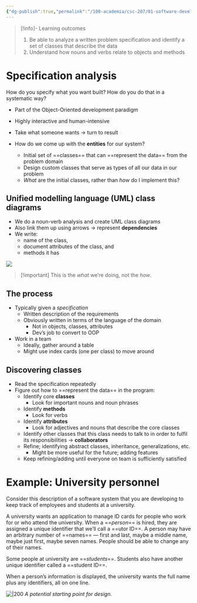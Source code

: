 ```yaml
---
{"dg-publish":true,"permalink":"/100-academia/csc-207/01-software-developer-skills-and-tools/representing-data-in-your-program/","tags":["university","#lecture","#note","cs","java"],"created":"2024-09-10T22:23:03.918-04:00","updated":"2024-09-27T18:53:10.454-04:00"}
---
```


> [!info]- Learning outcomes
> 1. Be able to analyze a written problem specification and identify a set of classes that describe the data
> 2. Understand how nouns and verbs relate to objects and methods

# Specification analysis

How do you specify what you want built? How do you do that in a systematic way?

- Part of the Object-Oriented development paradigm
- Highly interactive and human-intensive

- Take what someone wants → turn to result
- How do we come up with the **entities** for our system?
    - Initial set of ==classes== that can ==represent the data== from the problem domain
    - Design custom classes that serve as types of all our data in our problem
    - *What* are the initial classes, rather than *how* do I implement this?

## Unified modelling language (UML) class diagrams

- We do a noun-verb analysis and create UML class diagrams
- Also link them up using arrows → represent **dependencies**
- We write:
    - name of the class,
    - document attributes of the class, and
    - methods it has

![](https://i.imgur.com/GO1pxhc.png)

> [!important] This is the *what* we’re doing, not the *how*.

## The process

- Typically given a *specification*
    - Written description of the requirements
    - Obviously written in terms of the language of the domain
        - Not in objects, classes, attributes
        - Dev’s job to convert to OOP
- Work in a team
    - Ideally, gather around a table
    - Might use index cards (one per class) to move around

## Discovering classes

- Read the specification repeatedly
- Figure out how to ==represent the data== in the program:
    - Identify core **classes**
        - Look for important nouns and noun phrases
    - Identify **methods**
        - Look for verbs
    - Identify **attributes**
        - Look for adjectives and nouns that describe the core classes
    - Identify other classes that this class needs to talk to in order to fulfil its responsibilities → **collaborators**
    - Refine; identifying abstract classes, inheritance, generalizations, etc.
        - Might be more useful for the future; adding features
    - Keep refining/adding until everyone on team is sufficiently satisfied

# Example: University personnel

Consider this description of a software system that you are developing to keep track of employees and students at a university.

A university wants an application to manage ID cards for people who work for or who attend the university. When a ==*person*== is hired, they are assigned a unique identifier that we’ll call a ==utor ID==. A person may have an arbitrary number of ==names== — first and last, maybe a middle name, maybe just first, maybe seven names. People should be able to change any of their names.

Some people at university are ==*students*==. Students also have another unique identifier called a ==student ID==.

When a person’s information is displayed, the university wants the full name plus any identifiers, all on one line.

![|200](https://i.imgur.com/6pOiJhw.png)
*A potential starting point for design.*
